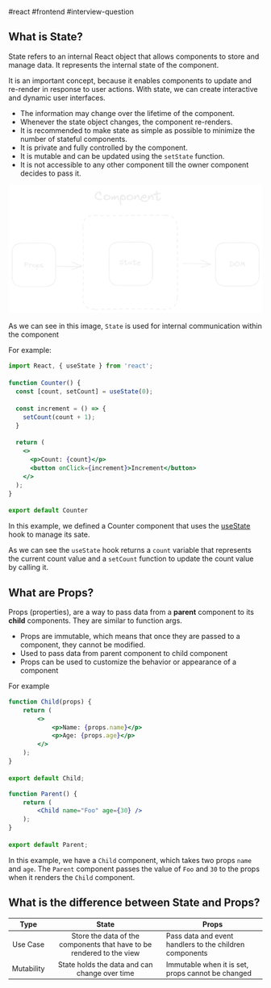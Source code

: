 #react 
#frontend 
#interview-question 

## What is State?

State refers to an internal React object that allows components to store and manage data. It represents the internal state of the component.

It is an important concept, because it enables components to update and re-render in response to user actions. With state, we can create interactive and dynamic user interfaces.

- The information may change over the lifetime of the component.
- Whenever the state object changes, the component re-renders.
- It is recommended to make state as simple as possible to minimize the number of stateful components.
- It is private and fully controlled by the component.
- It is mutable and can be updated using the `setState` function.
- It is not accessible to any other component till the owner component decides to pass it.

![](../-/attachments/state-and-props-00.png)

As we can see in this image, `State` is used for internal communication within the component

For example:

```jsx
import React, { useState } from 'react';

function Counter() {
  const [count, setCount] = useState(0);

  const increment = () => {
    setCount(count + 1);
  }

  return (
    <>
      <p>Count: {count}</p>
      <button onClick={increment}>Increment</button>
    </>
  );
}

export default Counter
```

In this example, we defined a Counter component that uses the [useState](3-hooks/11-use-state.md) hook to manage its sate.

As we can see the `useState` hook returns a `count` variable that represents the current count value and a `setCount` function to update the count value by calling it.

## What are Props?

Props (properties), are a way to pass data from a **parent** component to its **child** components. They are similar to function args.

- Props are immutable, which means that once they are passed to a component, they cannot be modified.
- Used to pass data from parent component to child component
-  Props can be used to customize the behavior or appearance of a component

For example

```jsx
function Child(props) {
	return ( 
		<> 
			<p>Name: {props.name}</p> 
			<p>Age: {props.age}</p> 
		</> 
	);
}

export default Child;
```

```jsx
function Parent() {
	return ( 
		<Child name="Foo" age={30} />
	);
}

export default Parent;
```

In this example, we have a `Child` component, which takes two props `name` and `age`. The `Parent` component passes the value of `Foo` and `30` to the props when it renders the `Child` component.

## What is the difference between State and Props?

|    Type    |                                 State                                 | Props                                                   |
|:----------:|:---------------------------------------------------------------------:|---------------------------------------------------------|
| Use Case   | Store the data of the components that have to be rendered to the view | Pass data and event handlers to the children components |
| Mutability | State holds the data and can change over time                         | Immutable when it is set, props cannot be changed       |